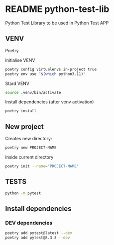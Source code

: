 # README python-test-lib

Python Test Library to be used in Python Test APP

## VENV
Poetry

Initialise VENV

```sh
poetry config virtualenvs.in-project true
poetry env use "$(which python3.11)"
```

Stard VENV

```sh
source .venv/bin/activate
```

Install dependencies (after venv activation)
```sh
poetry install
```

## New project

Creates new directory:

```sh
poetry new PROJECT-NAME
```

Inside current directory

```sh
poetry init --name="PROJECT-NAME"
```

## TESTS

```sh
python -m pytest
```

## Install dependencies

### DEV dependencies

```sh
poetry add pytest@latest --dev
poetry add pytest@8.3.3 --dev
```